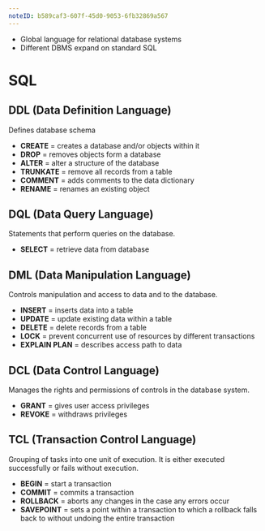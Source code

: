 ```yaml
---
noteID: b589caf3-607f-45d0-9053-6fb32869a567
---
```

- Global language for relational database systems
- Different DBMS expand on standard SQL
# SQL
## DDL (Data Definition Language)
Defines database schema
- **CREATE** = creates a database and/or objects within it
- **DROP** = removes objects form a database
- **ALTER** = alter a structure of the database
- **TRUNKATE** = remove all records from a table
- **COMMENT** = adds comments to the data dictionary
- **RENAME** = renames an existing object
## DQL (Data Query Language)
Statements that perform queries on the database.
- **SELECT** = retrieve data from database
## DML (Data Manipulation Language)
Controls manipulation and access to data and to the database.
- **INSERT** =  inserts data into a table
- **UPDATE** = update existing data within a table
- **DELETE** = delete records from a table
- **LOCK** = prevent concurrent use of resources by different transactions
- **EXPLAIN PLAN** = describes access path to data
## DCL (Data Control Language)
Manages the rights and permissions of controls in the database system.
- **GRANT** = gives user access privileges
- **REVOKE** = withdraws privileges
## TCL (Transaction Control Language)
Grouping of tasks into one unit of execution. It is either executed successfully or fails without execution.
- **BEGIN** = start a transaction
- **COMMIT** = commits a transaction
- **ROLLBACK** = aborts any changes in the case any errors occur
- **SAVEPOINT** = sets a point within a transaction to which a rollback falls back to without undoing the entire transaction